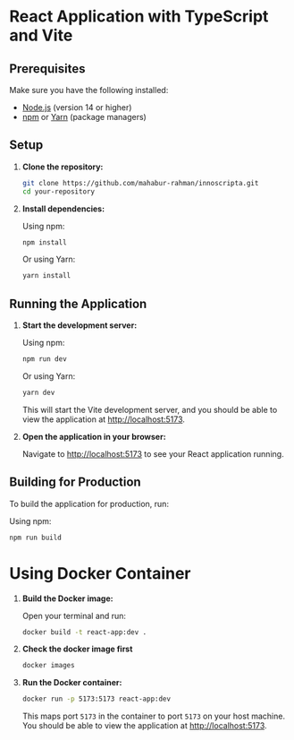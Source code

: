 # React Application with TypeScript and Vite

## Prerequisites

Make sure you have the following installed:

- [Node.js](https://nodejs.org/) (version 14 or higher)
- [npm](https://www.npmjs.com/) or [Yarn](https://yarnpkg.com/) (package managers)

## Setup

1. **Clone the repository:**

    ```bash
    git clone https://github.com/mahabur-rahman/innoscripta.git
    cd your-repository
    ```

2. **Install dependencies:**

    Using npm:

    ```bash
    npm install
    ```

    Or using Yarn:

    ```bash
    yarn install
    ```

## Running the Application

1. **Start the development server:**

    Using npm:

    ```bash
    npm run dev
    ```

    Or using Yarn:

    ```bash
    yarn dev
    ```

    This will start the Vite development server, and you should be able to view the application at [http://localhost:5173](http://localhost:5173).

2. **Open the application in your browser:**

    Navigate to [http://localhost:5173](http://localhost:5173) to see your React application running.

## Building for Production

To build the application for production, run:

Using npm:

```bash
npm run build
```

# Using Docker Container

1. **Build the Docker image:**

    Open your terminal and run:

    ```bash
    docker build -t react-app:dev .
    ```
    
2. **Check the docker image first**

    ```bash
    docker images
    ```


3. **Run the Docker container:**

    ```bash
    docker run -p 5173:5173 react-app:dev
    ```

    This maps port `5173` in the container to port `5173` on your host machine. You should be able to view the application at [http://localhost:5173](http://localhost:5173).


